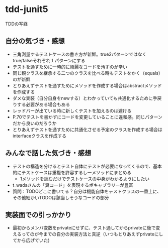 # tdd-junit5
TDDの写経

## 自分の気づき・感想
- 三角測量するテストケースの書き方が新鮮。true2パターンではなくtrue/falseそれぞれ１パターンにする
- テストを通すために一時的に綺麗なコードを汚すのが辛い
- 同じ親クラスを継承する二つのクラスを比べる時もテストをかく（equals）のが新鮮
- とりあえずテストを通すためにメソッドを作成する場合はabstractメソッドを作成する
- ダメな実装（自分自身をnewする）とわかっていても共通化するために手戻りする必要がある場合もある
- レッドバーが出ている時に新しくテストを加えるのは避ける
- P.70でテストを書かずにコードを変更していることに違和感。同じパターンだから良いのだろうか
- とりあえずテストを通すために共通化させる予定のクラスを作成する場合はinterfaceクラスを作成する

## みんなで話した気づき・感想
- テストの構造を分けるとテスト自体にテストが必要になってくるので、基本的にテストケースは重複を許容するし一メソッドにまとめる
  - 1メソッドを読むだけでテストケースの中身がわかるようにしたい
- t_wadaさんの「糞コード」を表現するボキャブラリーが豊富
- 質問：TODOどこに書いてる？自分は機能自体をテストクラスの一番上に、その他細かいTODOは該当しそうなコードの部分

## 実装面での引っかかり
- 最初からメンバ変数をprivateにせずに、テスト通してからprivateに後で変えるってのが今までの自分の実装方法と真逆（いつもとりあえずprivateにしてから広げていた)
